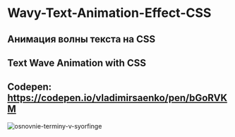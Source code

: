 # Wavy-Text-Animation-Effect-CSS

## Анимация волны текста на CSS 
## Text Wave Animation with CSS

## Codepen: https://codepen.io/vladimirsaenko/pen/bGoRVKM

![osnovnie-terminy-v-syorfinge](https://user-images.githubusercontent.com/56477695/148945505-ad68d670-9f88-4cfd-9898-bc4b1307b3f5.jpg)
